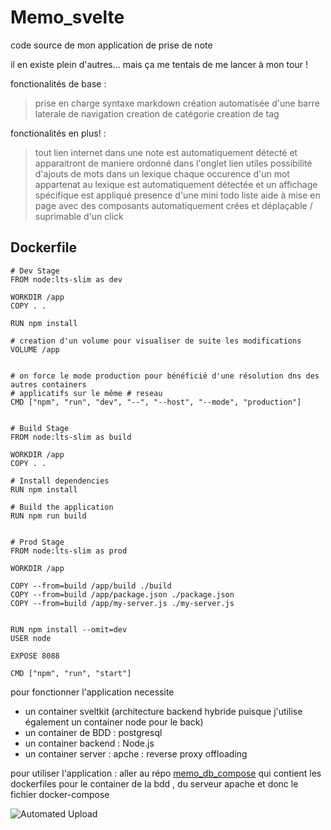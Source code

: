 # Memo_svelte


code source de mon application de prise de note

il en existe plein d'autres... mais ça me tentais de me lancer à mon tour !

fonctionalités de base :
 > prise en charge syntaxe markdown
 > création automatisée d'une barre laterale de navigation
> creation de catégorie 
> creation de tag


 fonctionalités en plus! :
 > tout lien  internet dans une note est automatiquement détecté et apparaitront de maniere ordonné dans l'onglet lien utiles
 > possibilité d'ajouts de mots dans un lexique   chaque occurence d'un mot appartenat au lexique est automatiquement détectée et un affichage spécifique est appliqué
 > presence d'une mini todo liste
 > aide à mise en page avec des composants automatiquement crées et déplaçable / suprimable d'un click
 

## Dockerfile 

```
# Dev Stage
FROM node:lts-slim as dev

WORKDIR /app
COPY . .

RUN npm install

# creation d'un volume pour visualiser de suite les modifications
VOLUME /app


# on force le mode production pour bénéficié d'une résolution dns des autres containers
# applicatifs sur le même # reseau
CMD ["npm", "run", "dev", "--", "--host", "--mode", "production"]


# Build Stage
FROM node:lts-slim as build

WORKDIR /app
COPY . .

# Install dependencies
RUN npm install

# Build the application
RUN npm run build


# Prod Stage
FROM node:lts-slim as prod

WORKDIR /app

COPY --from=build /app/build ./build
COPY --from=build /app/package.json ./package.json
COPY --from=build /app/my-server.js ./my-server.js


RUN npm install --omit=dev
USER node

EXPOSE 8088

CMD ["npm", "run", "start"]

```

pour fonctionner l'application necessite

 - un container sveltkit (architecture backend hybride puisque j'utilise également un container node pour le back)
 - un container de BDD : postgresql
 - un container backend : Node.js
 - un container server : apche : reverse proxy offloading


pour utiliser l'application : aller au répo [memo_db_compose](https://github.com/Damien-Petit-Thomas/memo_db_compose) qui contient les dockerfiles pour le container de la bdd , du serveur apache et donc le fichier docker-compose





![Automated Upload](https://github.com/Damien-Petit-Thomas/memo-front/actions/workflows/container.yml/badge.svg)



